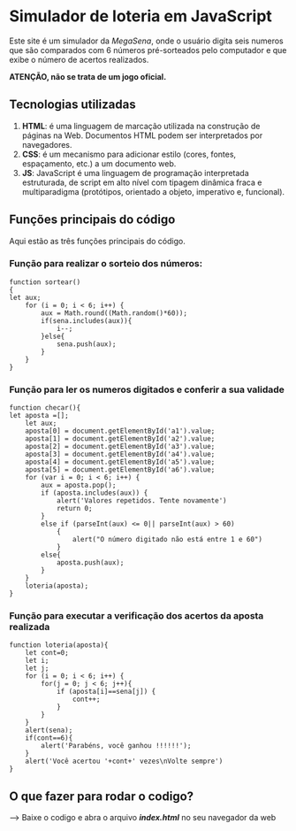 # Simulador de loteria em JavaScript

Este site é um simulador da *MegaSena*, onde o usuário digita seis numeros que são comparados com 6 números pré-sorteados pelo computador e que exibe o número de acertos realizados.

**ATENÇÃO, não se trata de um jogo oficial.**

## Tecnologias utilizadas
1. **HTML**: é uma linguagem de marcação utilizada na construção de páginas na Web. Documentos HTML podem ser interpretados por navegadores.
2. **CSS**: é um mecanismo para adicionar estilo (cores, fontes, espaçamento, etc.) a um documento web.
3. **JS**: JavaScript é uma linguagem de programação interpretada estruturada, de script em alto nível com tipagem dinâmica fraca e multiparadigma (protótipos, orientado a objeto, imperativo e, funcional).

## Funções principais do código
Aqui estão as três funções principais do código.

### Função para realizar o sorteio dos números:
```
function sortear()
{
let aux;
	for (i = 0; i < 6; i++) {
		aux = Math.round((Math.random()*60));
		if(sena.includes(aux)){
			i--;
		}else{
			sena.push(aux);
		}
	}
}
```
### Função para ler os numeros digitados e conferir a sua validade
```
function checar(){
let aposta =[];
	let aux;
	aposta[0] = document.getElementById('a1').value;
	aposta[1] = document.getElementById('a2').value;
	aposta[2] = document.getElementById('a3').value;
	aposta[3] = document.getElementById('a4').value;
	aposta[4] = document.getElementById('a5').value;
	aposta[5] = document.getElementById('a6').value;
	for (var i = 0; i < 6; i++) {
		aux = aposta.pop();
		if (aposta.includes(aux)) {
			alert('Valores repetidos. Tente novamente')
			return 0;
		}
		else if (parseInt(aux) <= 0|| parseInt(aux) > 60)
   			{
    		 	alert("O número digitado não está entre 1 e 60")
    		}
		else{
			aposta.push(aux);
		}
	}
	loteria(aposta);
}
```
### Função para executar a verificação dos acertos da aposta realizada
```
function loteria(aposta){
	let cont=0;
	let i;
	let j;
	for (i = 0; i < 6; i++) {
		for(j = 0; j < 6; j++){
			if (aposta[i]==sena[j]) {
				cont++;
			}
		}
	}
	alert(sena);
	if(cont==6){
		alert('Parabéns, você ganhou !!!!!!');
	}
	alert('Você acertou '+cont+' vezes\nVolte sempre')
}
```
## O que fazer para rodar o codigo?
--> Baixe o codigo e abra o arquivo **_index.html_** no seu navegador da web

